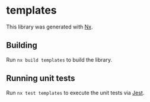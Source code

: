# templates

This library was generated with [Nx](https://nx.dev).

## Building

Run `nx build templates` to build the library.

## Running unit tests

Run `nx test templates` to execute the unit tests via [Jest](https://jestjs.io).
